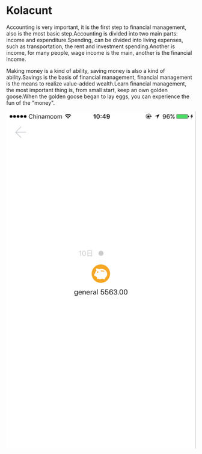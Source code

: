 # Kolacunt


Accounting is very important, it is the first step to financial management, also is the most basic step.Accounting is divided into two main parts: income and expenditure.Spending, can be divided into living expenses, such as transportation, the rent and investment spending.Another is income, for many people, wage income is the main, another is the financial income.
    
    
Making money is a kind of ability, saving money is also a kind of ability.Savings is the basis of financial management, financial management is the means to realize value-added wealth.Learn financial management, the most important thing is, from small start, keep an own golden goose.When the golden goose began to lay eggs, you can experience the fun of the "money".


![](https://github.com/hanszimers/Kolaccount/blob/master/2.png)
